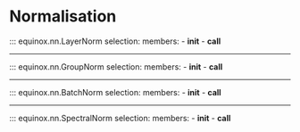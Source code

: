 # Normalisation

::: equinox.nn.LayerNorm
    selection:
        members:
            - __init__
            - __call__

---

::: equinox.nn.GroupNorm
    selection:
        members:
            - __init__
            - __call__

---

::: equinox.nn.BatchNorm
    selection:
        members:
            - __init__
            - __call__

---

::: equinox.nn.SpectralNorm
    selection:
        members:
            - __init__
            - __call__
